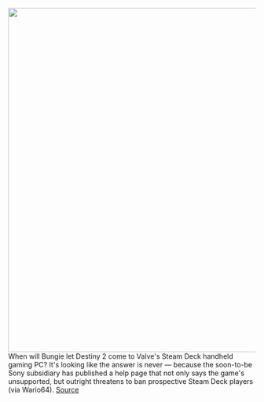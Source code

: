 <img src='https://cdn.vox-cdn.com/thumbor/dR6xOH6UNNCSBHWUihA2_uq5BTI=/0x0:1920x1080/1200x800/filters:focal(881x216:1187x522)/cdn.vox-cdn.com/uploads/chorus_image/image/70567552/2022_TWQ_PreviewLucentBrood.0.jpg' width='700px' /><br/>
When will Bungie let Destiny 2 come to Valve's Steam Deck handheld gaming PC? It's looking like the answer is never — because the soon-to-be Sony subsidiary has published a help page that not only says the game's unsupported, but outright threatens to ban prospective Steam Deck players (via Wario64).
<a href='https://www.theverge.com/22957294/bungie-destiny-2-steam-deck-game-ban'> Source <a/>